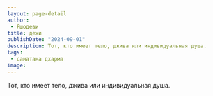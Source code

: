 ```yaml
---
layout: page-detail
author:
 - Яшодеви
title: дехи
publishDate: "2024-09-01"
description: Тот, кто имеет тело, джива или индивидуальная душа.
tags:
 - санатана дхарма
image: 
---
```


Тот, кто имеет тело, джива или индивидуальная душа.

